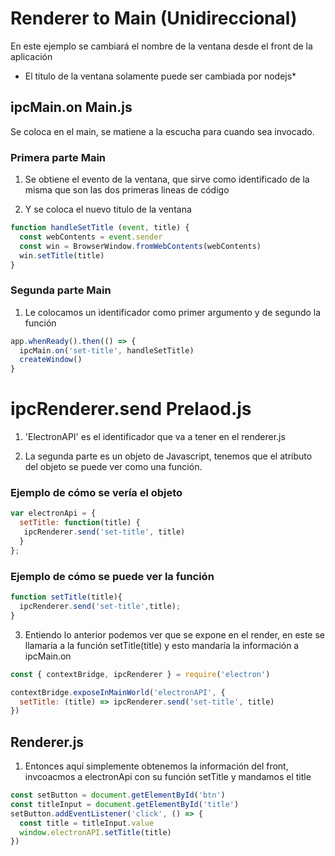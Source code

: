 # Renderer to Main (Unidireccional)

En este ejemplo se cambiará el nombre de la ventana desde el front de la aplicación

* El titulo de la ventana solamente puede ser cambiada por nodejs*


## ipcMain.on  Main.js

Se coloca en el main, se matiene a la escucha para cuando sea invocado.

### Primera parte Main 

1) Se obtiene el evento de la ventana, que sirve como identificado de la misma que son las dos primeras lineas de código 

2) Y se coloca el nuevo titulo de la ventana

```Javascript
function handleSetTitle (event, title) {
  const webContents = event.sender
  const win = BrowserWindow.fromWebContents(webContents)
  win.setTitle(title)
}
```

### Segunda parte Main 

1) Le colocamos un identificador como primer argumento y de segundo la función

```Javascript
app.whenReady().then(() => {
  ipcMain.on('set-title', handleSetTitle)
  createWindow()
}
```

# ipcRenderer.send Prelaod.js

1) 'ElectronAPI' es el identificador que va a tener en el renderer.js

2) La segunda parte es un objeto de Javascript, tenemos que el atributo del objeto se puede ver como una función.

### Ejemplo de cómo se vería el objeto
```Javascript
var electronApi = {
  setTitle: function(title) {
   ipcRenderer.send('set-title', title)
  }
};
```

### Ejemplo de cómo se puede ver la función 
```Javascript
function setTitle(title){
  ipcRenderer.send('set-title',title);
}
```

3) Entiendo lo anterior podemos ver que se expone en el render, en este se llamaria a la función setTitle(title) y esto mandaría la información a ipcMain.on

```Javascript
const { contextBridge, ipcRenderer } = require('electron')

contextBridge.exposeInMainWorld('electronAPI', {
  setTitle: (title) => ipcRenderer.send('set-title', title)
})
```

## Renderer.js

1) Entonces aquí simplemente obtenemos la información del front,
invcoacmos a electronApi con su función setTitle y mandamos el title
```Javascript
const setButton = document.getElementById('btn')
const titleInput = document.getElementById('title')
setButton.addEventListener('click', () => {
  const title = titleInput.value
  window.electronAPI.setTitle(title)
})
```